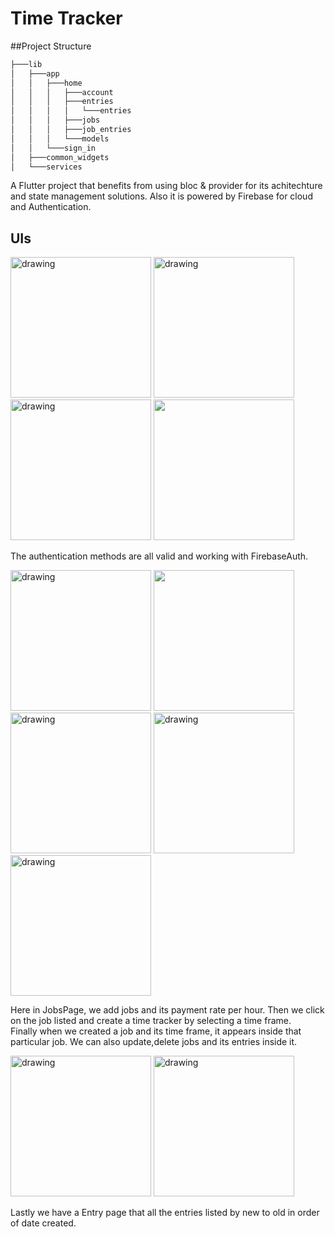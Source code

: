 # Time Tracker

##Project Structure 

``` bash
├───lib
│   ├───app
│   │   ├───home
│   │   │   ├───account
│   │   │   ├───entries
│   │   │   │   └───entries
│   │   │   ├───jobs
│   │   │   ├───job_entries
│   │   │   └───models
│   │   └───sign_in
│   ├───common_widgets
│   └───services
```



A Flutter project that benefits from using bloc & provider for its achitechture and state management solutions. Also it is powered by Firebase for cloud and Authentication.

##  UIs
<p float="left" >
  <img src="https://github.com/KereBere/time-tracker/blob/master/ui_ss_for_readme/31.png" alt="drawing" width="225"/>
  <img src="https://github.com/KereBere/time-tracker/blob/master/ui_ss_for_readme/32.png" alt="drawing" width="225"/>
  <img src="https://github.com/KereBere/time-tracker/blob/master/ui_ss_for_readme/33.png" alt="drawing" width="225"/>
  <img src="https://github.com/KereBere/time-tracker/blob/complete-with-tests/ui_ss_for_readme/34.png" width="225"/>
</p>

The authentication methods are all valid and working with FirebaseAuth.

<p float="left">
  <img src="https://github.com/KereBere/time-tracker/blob/master/ui_ss_for_readme/11.png" alt="drawing" width="225"/>
  <img src="https://github.com/KereBere/time-tracker/blob/complete-with-tests/ui_ss_for_readme/152.png" width="225">
  <img src="https://github.com/KereBere/time-tracker/blob/master/ui_ss_for_readme/12.png" alt="drawing" width="225"/>
  <img src="https://github.com/KereBere/time-tracker/blob/master/ui_ss_for_readme/13.png" alt="drawing" width="225"/>
  <img src="https://github.com/KereBere/time-tracker/blob/master/ui_ss_for_readme/14.png" alt="drawing" width="225"/>
</p>

Here in JobsPage, we add jobs and its payment rate per hour. Then we click on the job listed and create a time tracker by selecting a time frame.   
Finally when we created a job and its time frame, it appears inside that particular job. We can also update,delete jobs and its entries inside it. 


<p float="left ">
  <img src="https://github.com/KereBere/time-tracker/blob/master/ui_ss_for_readme/21.png" alt="drawing" width="225"/>
  <img src="https://github.com/KereBere/time-tracker/blob/master/ui_ss_for_readme/22.png" alt="drawing" width="225"/>  </p>
  
  Lastly we have a Entry page that all the entries listed by new to old in order of date created. 
  
  
                                                                                                     
